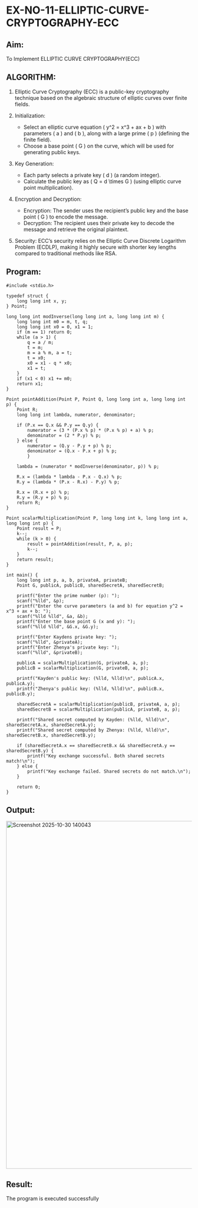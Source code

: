 # EX-NO-11-ELLIPTIC-CURVE-CRYPTOGRAPHY-ECC

## Aim:
To Implement ELLIPTIC CURVE CRYPTOGRAPHY(ECC)


## ALGORITHM:

1. Elliptic Curve Cryptography (ECC) is a public-key cryptography technique based on the algebraic structure of elliptic curves over finite fields.

2. Initialization:
   - Select an elliptic curve equation \( y^2 = x^3 + ax + b \) with parameters \( a \) and \( b \), along with a large prime \( p \) (defining the finite field).
   - Choose a base point \( G \) on the curve, which will be used for generating public keys.

3. Key Generation:
   - Each party selects a private key \( d \) (a random integer).
   - Calculate the public key as \( Q = d \times G \) (using elliptic curve point multiplication).

4. Encryption and Decryption:
   - Encryption: The sender uses the recipient’s public key and the base point \( G \) to encode the message.
   - Decryption: The recipient uses their private key to decode the message and retrieve the original plaintext.

5. Security: ECC’s security relies on the Elliptic Curve Discrete Logarithm Problem (ECDLP), making it highly secure with shorter key lengths compared to traditional methods like RSA.

## Program:
```
#include <stdio.h>

typedef struct {
    long long int x, y;
} Point;

long long int modInverse(long long int a, long long int m) {
    long long int m0 = m, t, q;
    long long int x0 = 0, x1 = 1;
    if (m == 1) return 0;
    while (a > 1) {
        q = a / m;
        t = m;
        m = a % m, a = t;
        t = x0;
        x0 = x1 - q * x0;
        x1 = t;
    }
    if (x1 < 0) x1 += m0;
    return x1;
}

Point pointAddition(Point P, Point Q, long long int a, long long int p) {
    Point R;
    long long int lambda, numerator, denominator;

    if (P.x == Q.x && P.y == Q.y) {
        numerator = (3 * (P.x % p) * (P.x % p) + a) % p;
        denominator = (2 * P.y) % p;
    } else {
        numerator = (Q.y - P.y + p) % p;     
        denominator = (Q.x - P.x + p) % p;   
        }

    lambda = (numerator * modInverse(denominator, p)) % p;

    R.x = (lambda * lambda - P.x - Q.x) % p;
    R.y = (lambda * (P.x - R.x) - P.y) % p;

    R.x = (R.x + p) % p;   
    R.y = (R.y + p) % p;   
    return R;
}

Point scalarMultiplication(Point P, long long int k, long long int a, long long int p) {
    Point result = P;
    k--;
    while (k > 0) {
        result = pointAddition(result, P, a, p);
        k--;
    }
    return result;
}

int main() {
    long long int p, a, b, privateA, privateB;
    Point G, publicA, publicB, sharedSecretA, sharedSecretB;

    printf("Enter the prime number (p): ");
    scanf("%lld", &p);
    printf("Enter the curve parameters (a and b) for equation y^2 = x^3 + ax + b: ");
    scanf("%lld %lld", &a, &b);
    printf("Enter the base point G (x and y): ");
    scanf("%lld %lld", &G.x, &G.y);

    printf("Enter Kaydens private key: ");
    scanf("%lld", &privateA);
    printf("Enter Zhenya's private key: ");
    scanf("%lld", &privateB);

    publicA = scalarMultiplication(G, privateA, a, p);
    publicB = scalarMultiplication(G, privateB, a, p);

    printf("Kayden's public key: (%lld, %lld)\n", publicA.x, publicA.y);
    printf("Zhenya's public key: (%lld, %lld)\n", publicB.x, publicB.y);

    sharedSecretA = scalarMultiplication(publicB, privateA, a, p);
    sharedSecretB = scalarMultiplication(publicA, privateB, a, p);

    printf("Shared secret computed by Kayden: (%lld, %lld)\n", sharedSecretA.x, sharedSecretA.y);
    printf("Shared secret computed by Zhenya: (%lld, %lld)\n", sharedSecretB.x, sharedSecretB.y);

    if (sharedSecretA.x == sharedSecretB.x && sharedSecretA.y == sharedSecretB.y) {
        printf("Key exchange successful. Both shared secrets match!\n");
    } else {
        printf("Key exchange failed. Shared secrets do not match.\n");
    }

    return 0;
}
```


## Output:

<img width="1911" height="942" alt="Screenshot 2025-10-30 140043" src="https://github.com/user-attachments/assets/18907dc9-5bc2-43fe-ab8f-618fc4abdeaf" />


## Result:
The program is executed successfully

